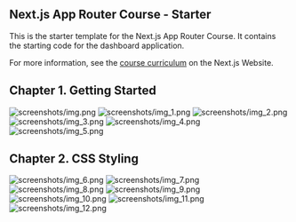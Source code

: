 ## Next.js App Router Course - Starter

This is the starter template for the Next.js App Router Course. It contains the starting code for the dashboard application.

For more information, see the [course curriculum](https://nextjs.org/learn) on the Next.js Website.


## Chapter 1. Getting Started
![screenshots/img.png](screenshots/img.png)
![screenshots/img_1.png](screenshots/img_1.png)
![screenshots/img_2.png](screenshots/img_2.png)
![screenshots/img_3.png](screenshots/img_3.png)
![screenshots/img_4.png](screenshots/img_4.png)
![screenshots/img_5.png](screenshots/img_5.png)

## Chapter 2. CSS Styling
![screenshots/img_6.png](screenshots/img_6.png)
![screenshots/img_7.png](screenshots/img_7.png)
![screenshots/img_8.png](screenshots/img_8.png)
![screenshots/img_9.png](screenshots/img_9.png)
![screenshots/img_10.png](screenshots/img_10.png)
![screenshots/img_11.png](screenshots/img_11.png)
![screenshots/img_12.png](screenshots/img_12.png)



